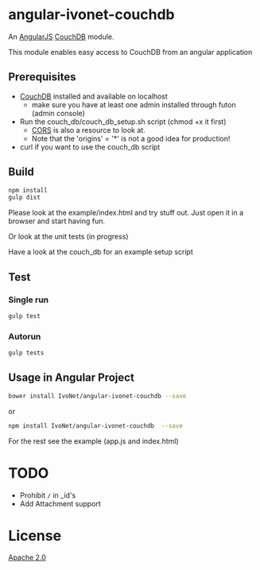 # angular-ivonet-couchdb

An [AngularJS](https://angularjs.org) [CouchDB](http://couchdb.apache.org) module.

This module enables easy access to CouchDB from an angular application

## Prerequisites

* [CouchDB](http://couchdb.apache.org) installed and available on localhost
    * make sure you have at least one admin installed through futon (admin console)
* Run the couch_db/couch_db_setup.sh script (chmod +x it first) 
    * [CORS](https://github.com/IvoNet/couchdb-shell-scripts/blob/master/CORS.sh) is also a resource to look at.
    * Note that the 'origins' = '*' is not a good idea for production!
* curl if you want to use the couch_db script

## Build

```sh
npm install
gulp dist
```

Please look at the example/index.html and try stuff out. 
Just open it in a browser and start having fun.

Or look at the unit tests (in progress)

Have a look at the couch_db for an example setup script 

## Test

### Single run

```sh
gulp test
```

### Autorun

```sh
gulp tests
```

## Usage in Angular Project

```sh
bower install IvoNet/angular-ivonet-couchdb --save
```

or

```sh
npm install IvoNet/angular-ivonet-couchdb  --save
```

For the rest see the example (app.js and index.html)

# TODO

* Prohibit `/` in _id's
* Add Attachment support


# License

[Apache 2.0](http://www.apache.org/licenses/LICENSE-2.0)
